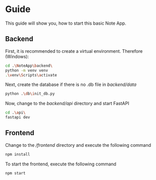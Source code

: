 # Guide

This guide will show you, how to start this basic Note App.

## Backend

First, it is recommended to create a virtual environment. Therefore (Windows):

```bash
cd .\NoteApp\backend\
python -m venv venv
.\venv\Scripts\activate
```

Next, create the database if there is no .db file in *backend/data*
```bash
python .\db\init_db.py
```

Now, change to the *backend/api* directory and start FastAPI

```bash
cd .\api\
fastapi dev
```

## Frontend

Change to the */frontend* directory and execute the following command

```bash
npm install
```

To start the frontend, execute the following command

```bash
npm start
```